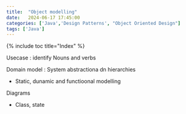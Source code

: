 ```yaml
---
title:  "Object modelling"
date:   2024-06-17 17:45:00
categories: ['Java','Design Patterns', "Object Oriented Design"]
tags: ['Java']
---
```


{% include toc title="Index" %}

Usecase : identify Nouns and verbs

Domain model : System abstractiona dn hierarchies
  - Static, dunamic and functioonal modelling

Diagrams 
- Class, state 